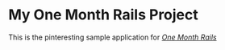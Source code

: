 # My One Month Rails Project

This is the pinteresting sample application for [*One Month Rails*](http://onemonthrails.com)